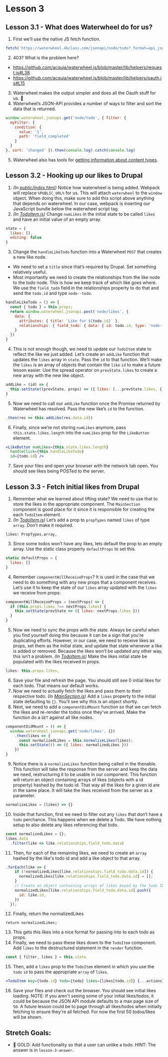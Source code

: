 # Lesson 3
## Lesson 3.1 - What does Waterwheel do for us?
1. First we’ll use the native JS fetch function.
```jsx
fetch('https://waterwheel.4kclass.com/jsonapi/node/todo?_format=api_json').then((response) => response.json()).then(console.log).catch(console.log)
```
2. 403? What is the problem here?
  - https://github.com/acquia/waterwheel.js/blob/master/lib/helpers/request.js#L38
  - https://github.com/acquia/waterwheel.js/blob/master/lib/helpers/oauth.js#L15
3. Waterwheel makes the output simpler and does all the Oauth stuff for us. 💯
4. Waterwheel’s JSON-API provides a number of ways to filter and sort the data that is returned.
```jsx
window.waterwheel.jsonapi.get('node/todo', { filter: {
  myFilter: {
    condition: {
      value: '1',
      path: 'field_completed'
    }
  }
}, sort: 'changed' }).then(console.log).catch(console.log)
```
5. Waterwheel also has tools for [getting information about content types](https://github.com/acquia/waterwheel.js#get-field-metadata-for-an-entitybundle).

## Lesson 3.2 - Hooking up our likes to Drupal
1. _(In [public/index.html](public/index.html))_ Notice how waterwheel is being added. Webpack will replace `%PUBLIC_URL%` for us. This will attach `waterwheel` to the `window` object. When doing this, make sure to add this script above anything that depends on waterwheel. In our case, webpack is inserting our JavaScript bundle below the waterwheel script tag.
2. _(In [TodoItem.js](src/components/TodoItem.js))_ Change `numLikes` in the initial state to be called `likes` and have an initial value of an empty array.
```jsx
state = {
  likes: [],
  editing: false
}
```
3. Change the `handleLikeTodo` function into a Waterwheel `POST` that creates a new like node.
  - We need to set a `title` since that’s required by Drupal. Set something relatively useful.
  - Most importantly we need to create the relationships from the like node to the todo node. This is how we keep track of which like goes where. We use the `field_todo` field in the relationships property to do that and send the `todo.id` and type `node--todo`.
```jsx
handleLikeTodo = () => {
  const { todo } = this.props;
  return window.waterwheel.jsonapi.post('node/likes', {
    data: {
      attributes: { title: `Like for ${todo.id}` },
      relationships: { field_todo: { data: { id: todo.id, type: 'node--todo' } } }
    }
  })
}
```
4. This is not enough though, we need to update our `TodoItem` state to reflect the like we just added. Let’s create an `addLike` function that updates the `likes` array in `state`. Pass the `id` to that function. We’ll make the `likes` is an array of objects that contain the `like` `id` to make a future lesson easier. Use the spread operator on `prevState.likes` to create a new array with the new like object.
```jsx
addLike = (id) => {
  this.setState((prevState, props) => ({ likes: [...prevState.likes, { id }] }))
}
```
5. Now we need to call our `addLike` function once the Promise returned by Waterwheel has resolved. Pass the new like’s `id` to the function.
```jsx
.then(res => this.addLike(res.data.id))
```
6. Finally, since we’re not storing `numLikes` anymore, pass `this.state.likes.length` into the `numLikes` prop for the `LikeButton` element.
```jsx
<LikeButton numLikes={this.state.likes.length}
  handleClick={this.handleLikeTodo}
  id={todo.id} />
```
7. Save your files and open your browser with the network tab open. You should see likes being POSTed to the server.

## Lesson 3.3 - Fetch initial likes from Drupal
1. Remember what we learned about lifting state? We need to use that to store the likes in the appropriate component. The `MainSection` component is good place for it since it is responsible for creating the each `TodoItem` element.
2. _(In [TodoItem.js](src/components/TodoItem.js))_  Let’s add a prop to `propTypes` named `likes` of type `array`. Don’t make it required.
```
likes: PropTypes.array,
```
3. Since some todos won’t have any likes, lets default the prop to an empty array. Use the static class property `defaultProps` to set this.
```jsx
static defaultProps = {
  likes: []
}
```
4. Remember `componentWillReceiveProps`? It is used in the case that we need to do something with any new props that a component receives. Let’s use it to keep the state of our `likes` array updated with the `likes` we receive from props:
```jsx
componentWillReceiveProps = (nextProps) => {
  if (this.props.likes !== nextProps.likes) {
    this.setState(prevState => ({ likes: nextProps.likes }))
  }
}
```
5. Now we need to sync the props with the state. Always be careful when you find yourself doing this because it can be a sign that you’re duplicating efforts. However, in our case, we need to receive likes as props, set them as the initial state, and update that state whenever a like is added or removed. Because the likes won’t be updated any other way, this isn’t a problem. _(In [TodoItem.js](src/components/TodoItem.js))_ Make the likes initial state be populated with the likes received in props.
```jsx
likes: this.props.likes,
```
6. Save your file and refresh the page. You should still see 0 initial likes for each todo. That means our default works.
7. Now we need to actually fetch the likes and pass them to their respective todo. _(In [MainSection.js](src/components/MainSection.js))_ Add a `likes` property to the initial state defaulting to `{}`. You’ll see why this is an object shortly.
8. Next, we need to add a `componentDidMount` function so that we can fetch the likes and re-render the todos once they’ve arrived. Make the function do a `GET` against all like nodes.
```jsx
componentDidMount = () => {
  window.waterwheel.jsonapi.get('node/likes', {})
    .then(likes => {
      const normalizedLikes = this.normalizeLikes(likes);
      this.setState(() => ({ likes: normalizedLikes }))
    })
}
```
9. Notice there is a `normalizeLikes` function being called in the thenable. This function will take the response from the server and keep the data we need, restructuring it to be usable in our component. This function will return an object containing arrays of likes (objects with a id property) hashed by the todo id. That way all the likes for a given id are in the same place. It will take the likes received from the server as a parameter.
```jsx
normalizeLikes = (likes) => {}
```
10. Inside that function, first we need to filter out any `likes` that don’t have a `todo` perchance. This happens when we delete a Todo. We have nothing setup to also delete any likes referencing that todo.
```jsx
const normalizedLikes = {};
likes.data
  .filter(like => like.relationships.field_todo.data)
```
11. Then, for each of the remaining likes, we need to create an `array` hashed by the like's todo id and add a like object to that array.
```jsx
.forEach(like => {
    if (!normalizedLikes[like.relationships.field_todo.data.id]) {
      normalizedLikes[like.relationships.field_todo.data.id] = [];
    }
    // Create an object containing arrays of likes keyed by the todo ID.
    normalizedLikes[like.relationships.field_todo.data.id].push({
      id: like.id,
    })
  });
```
12. Finally, return the normalizedLikes
```
return normalizedLikes;
```
13. This gets this likes into a nice format for passing into to each todo as props.
14. Finally, we need to pass these likes down to the `TodoItem` component. Add `likes` to the destructured statement in the `render` function.
```jsx
const { filter, likes } = this.state
```
15. Then, add a `likes` prop to the `TodoItem` element in which you use the `todo` `id` to pass the appropriate `array` of `likes`.
```jsx
<TodoItem key={todo.id} todo={todo} likes={likes[todo.id]} {...actions} />
```
16. Save your files and check out the browser. You should see initial likes loading. NOTE: If you aren't seeing some of your initial likes/todos, it could be because the JSON API module defaults to a max page size of `50`. A future lesson could be to page through all likes/todos when initially fetching to ensure they're all fetched. For now the first 50 todos/likes will be shown.

## Stretch Goals:
* 🥇 GOLD: Add functionality so that a user can unlike a todo. HINT: The answer is in `lesson-3-answer`.
